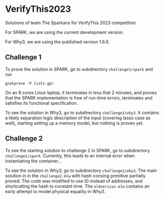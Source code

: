 # VerifyThis2023
Solutions of team The Sparkans for VerifyThis 2023 competition

For SPARK, we are using the current development version.

For Why3, we are using the published version 1.6.0.

## Challenge 1

To prove the solution in SPARK, go to subdirectory `challenge1/spark` and run

```
gnatprove -P lists.gpr
```

On an 8 cores Linux laptop, it terminates in less that 2 minutes, and proves
that the SPARK implementation is free of run-time errors, terminates and
satisfies its functional specification.

To see the solution in Why3, go to subdirectory `challenge1/why3`. It contains
a likely separation logic description of the input (covering lasso case as
well), starting setting up a memory model, but nothing is proven yet.

## Challenge 2

To see the starting solution to challenge 2 in SPARK, go to subdirectory
`challenge2/spark`. Currently, this leads to an internal error when
instantiating the container...

To see the solution in Why3, go to subdirectory `challenge2/why3`. The main
solution in in the `challenge2.mlw` with hash-consing primitive partially
proved. The code was modified to use ID instead of addresses, and shortcutting
the hash to constant time. The `oldversion.mlw` contains an early attempt to
model physical equality in Why3.
